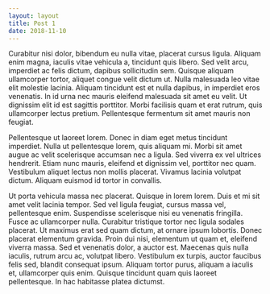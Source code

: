 ```yaml
---
layout: layout
title: Post 1
date: 2018-11-10
---
```



Curabitur nisi dolor, bibendum eu nulla vitae, placerat cursus ligula. 
Aliquam enim magna, iaculis vitae vehicula a, tincidunt quis libero. Sed velit arcu, imperdiet ac felis dictum, dapibus sollicitudin sem. Quisque aliquam ullamcorper tortor, aliquet congue velit dictum ut. Nulla malesuada leo vitae elit molestie lacinia. Aliquam tincidunt est et nulla dapibus, in imperdiet eros venenatis. In id urna nec mauris eleifend malesuada sit amet eu velit. Ut dignissim elit id est sagittis porttitor. Morbi facilisis quam et erat rutrum, quis ullamcorper lectus pretium. Pellentesque fermentum sit amet mauris non feugiat.

Pellentesque ut laoreet lorem. Donec in diam eget metus tincidunt imperdiet. Nulla ut pellentesque lorem, quis aliquam mi. Morbi sit amet augue ac velit scelerisque accumsan nec a ligula. Sed viverra ex vel ultrices hendrerit. Etiam nunc mauris, eleifend et dignissim vel, porttitor nec quam. Vestibulum aliquet lectus non mollis placerat. Vivamus lacinia volutpat dictum. Aliquam euismod id tortor in convallis.

Ut porta vehicula massa nec placerat. Quisque in lorem lorem. Duis et mi sit amet velit lacinia tempor. Sed vel ligula feugiat, cursus massa vel, pellentesque enim. Suspendisse scelerisque nisi eu venenatis fringilla. Fusce ac ullamcorper nulla. Curabitur tristique tortor nec ligula sodales placerat. Ut maximus erat sed quam dictum, at ornare ipsum lobortis. Donec placerat elementum gravida. Proin dui nisi, elementum ut quam et, eleifend viverra massa. Sed et venenatis dolor, a auctor est. Maecenas quis nulla iaculis, rutrum arcu ac, volutpat libero. Vestibulum ex turpis, auctor faucibus felis sed, blandit consequat ipsum. Aliquam tortor purus, aliquam a iaculis et, ullamcorper quis enim. Quisque tincidunt quam quis laoreet pellentesque. In hac habitasse platea dictumst.